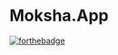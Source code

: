 # Moksha.App

[![forthebadge](https://forthebadge.com/images/badges/built-with-love.svg)](https://forthebadge.com)
